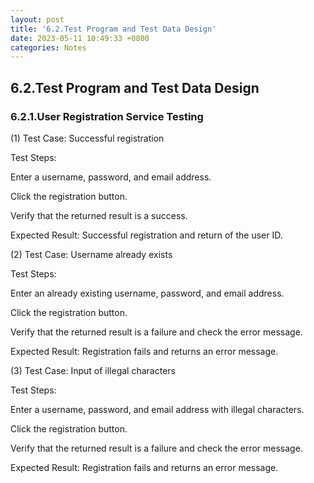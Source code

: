 ```yaml
---
layout: post
title: '6.2.Test Program and Test Data Design'
date: 2023-05-11 10:49:33 +0800
categories: Notes
---
```


## 6.2.Test Program and Test Data Design

### 6.2.1.User Registration Service Testing

(1) Test Case: Successful registration

Test Steps:

Enter a username, password, and email address.

Click the registration button.

Verify that the returned result is a success.

Expected Result: Successful registration and return of the user ID.

(2) Test Case: Username already exists

Test Steps:

Enter an already existing username, password, and email address.

Click the registration button.

Verify that the returned result is a failure and check the error message.

Expected Result: Registration fails and returns an error message.

(3) Test Case: Input of illegal characters

Test Steps:

Enter a username, password, and email address with illegal characters.

Click the registration button.

Verify that the returned result is a failure and check the error message.

Expected Result: Registration fails and returns an error message.
